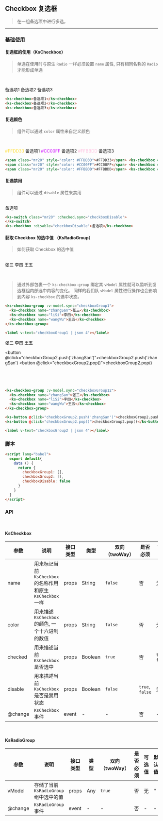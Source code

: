 ## Checkbox 复选框

> 在一组备选项中进行多选。

---

### 基础使用

#### 复选框的使用（KsCheckbox）

> 单选在使用时与原生 `Radio` 一样必须设置 `name` 属性, 只有相同名称的 `Radio` 才能形成单选

<br>

<ks-checkbox>备选项1</ks-checkbox>
<ks-checkbox>备选项2</ks-checkbox>
<ks-checkbox>备选项3</ks-checkbox>

```html
<ks-checkbox>备选项1</ks-checkbox>
<ks-checkbox>备选项2</ks-checkbox>
<ks-checkbox>备选项3</ks-checkbox>
```

#### 复选颜色

> 组件可以通过 `color` 属性来自定义颜色

<br>

<span class="mr20" style="color: #FFDD33">#FFDD33</span> <ks-checkbox color="#FFDD33">备选项1</ks-checkbox>
<span class="mr20" style="color: #CC00FF">#CC00FF</span> <ks-checkbox color="#CC00FF">备选项2</ks-checkbox>
<span class="mr20" style="color: #FFBBDD">#FFBBDD</span> <ks-checkbox color="#FFBBDD">备选项3</ks-checkbox>

```html
<span class="mr20" style="color: #FFDD33">#FFDD33</span> <ks-checkbox color="#FFDD33">备选项1</ks-checkbox>
<span class="mr20" style="color: #CC00FF">#CC00FF</span> <ks-checkbox color="#CC00FF">备选项2</ks-checkbox>
<span class="mr20" style="color: #FFBBDD">#FFBBDD</span> <ks-checkbox color="#FFBBDD">备选项3</ks-checkbox>
```

#### 复选禁用

> 组件可以通过 `disable` 属性来禁用

<br>

<ks-switch class="mr20" :checked.sync="checkboxDisable">
</ks-switch><ks-checkbox :disable="checkboxDisable">备选项</ks-checkbox>

```html
<ks-switch class="mr20" :checked.sync="checkboxDisable">
</ks-switch>
<ks-checkbox :disable="checkboxDisable">备选项</ks-checkbox>
```

#### 获取 Checkbox 的选中值 （KsRadioGroup）

> 如何获取 Checkbox 的选中值

<br>

<ks-checkbox-group :v-model.sync="checkboxGroup1">
  <ks-checkbox name="zhangSan">张三</ks-checkbox>
  <ks-checkbox name="liSi">李四</ks-checkbox>
  <ks-checkbox name="wangWu">王五</ks-checkbox>
</ks-checkbox-group>

<br>

<label v-text="checkboxGroup1 | json 4"></label>

<br>

> 通过外部包裹一个 `ks-checkbox-group` 绑定其 `vModel` 属性就可以监听到复选框组内部选中内容的变化。
> 同样的我们队 `vModel` 属性进行操作也会影响到内容 `ks-checkbox` 的选中状态。

```html
<ks-checkbox-group :v-model.sync="checkboxGroup1">
  <ks-checkbox name="zhangSan">张三</ks-checkbox>
  <ks-checkbox name="liSi">李四</ks-checkbox>
  <ks-checkbox name="wangWu">王五</ks-checkbox>
</ks-checkbox-group>

<label v-text="checkboxGroup1 | json 4"></label>
```

<ks-checkbox-group :v-model.sync="checkboxGroup2">
  <ks-checkbox name="zhangSan">张三</ks-checkbox>
  <ks-checkbox name="liSi">李四</ks-checkbox>
  <ks-checkbox name="wangWu">王五</ks-checkbox>
</ks-checkbox-group>

<br>

<button @click="checkboxGroup2.push('zhangSan')">checkboxGroup2.push('zhangSan')</button>
<button @click="checkboxGroup2.pop()">checkboxGroup2.pop()</button>

<br>

<label v-text="checkboxGroup2 | json 4"></label>

<br>

```html
<ks-checkbox-group :v-model.sync="checkboxGroup12">
  <ks-checkbox name="zhangSan">张三</ks-checkbox>
  <ks-checkbox name="liSi">李四</ks-checkbox>
  <ks-checkbox name="wangWu">王五</ks-checkbox>
</ks-checkbox-group>

<ks-button @click="checkboxGroup2.push('zhangSan')">checkboxGroup2.push('zhangSan')</ks-button>
<ks-button @click="checkboxGroup2.pop()">checkboxGroup2.pop()</ks-button>

<label v-text="checkboxGroup2 | json 4"></label>
```

<script lang="babel">
  export default{
    data () {
      return {
        checkboxGroup1: [],
        checkboxGroup2: [],
        checkboxDisable: false
      }
    }
  }
</script>

### 脚本

```html
<script lang="babel">
  export default{
    data () {
      return {
        checkboxGroup1: [],
        checkboxGroup2: [],
        checkboxDisable: false
      }
    }
  }
</script>
```

### API

<br>

#### KsCheckbox

| 参数 | 说明 | 接口类型 | 类型 | 双向（twoWay） | 是否必须 | 可选值 | 默认值 |
|------|-------|----------|---------|---------|---------|-------|--------|
| name | 用来标记当前 `KsCheckbox` 的名称作用和原生 `KsCheckbox` 一样 | props | String | `false` | 否 | 无 | '' |
| color | 用来描述 `KsCheckbox` 的颜色, 一个十六进制的数值 | props | String | `false` | 否 | 无 | #00A5E0 |
| checked | 用来描述当前 `KsCheckbox` 是否选中 | props | Boolean | `true` | 否 | `true`, `false` | `false` |
| disable | 用来描述当前 `KsCheckbox` 是否是禁用状态 | props | Boolean | `false`| `true`, `false` | 无 | `false` |
| @change | `KsCheckbox` 事件 | event | - | - | 否 | - | - |

<br>

#### KsRadioGroup

| 参数 | 说明 | 接口类型 | 类型 | 双向（twoWay） | 是否必须 | 可选值 | 默认值 |
|------|-------|----------|---------|---------|---------|-------|--------|
| vModel | 存储了当前 `KsRadioGroup` 组中选中的值 | props | Any | `true` | 否 | 无 | '' |
| @change | `KsRadioGroup` 事件 | event | - | - | 否 | - | - |
